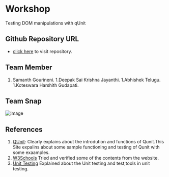 # Workshop

Testing DOM manipulations with qUnit

## Github Repository URL
- [click here](https://github.com/Samanthgourineni/Workshop ) to visit repository.

## Team Member 

1. Samanth Gourineni.
1.Deepak Sai Krishna Jayanthi.
1.Abhishek Telugu.
1.Koteswara Harshith Gudapati.

## Team Snap
![image](https://github.com/Samanthgourineni/Workshop/raw/master/Team_Members.PNG)

## References

1. [QUnit](https://qunitjs.com/): Clearly explains about the introdution and functions of Qunit.This Site expalins about some sample functioning and testing of Qunit with some exaamples.  
1.	[W3Schools](https://www.w3schools.com) Tried and verified some of the contents from the website.
1.	[Unit Testing](https://www.guru99.com/unit-testing-guide.html#9) Explained about the Unit testing and test,tools in unit testing.


